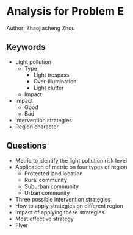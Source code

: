 # Analysis for Problem E

Author: Zhaojiacheng Zhou

## Keywords

- Light pollution
  - Type
    - Light trespass
    - Over-illumination
    - Light clutter
  - Impact
- Impact
  - Good
  - Bad
- Intervention strategies
- Region character

## Questions

- Metric to identify the light pollution risk level
- Application of metric on four types of region
  - Protected land location
  - Rural community
  - Suburban community
  - Urban community
- Three possible intervention strategies
- How to apply strategies on different region
- Impact of applying these strategies
- Most effective strategy
- Flyer
